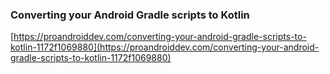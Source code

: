 ### Converting your Android Gradle scripts to Kotlin
[https://proandroiddev.com/converting-your-android-gradle-scripts-to-kotlin-1172f1069880](https://proandroiddev.com/converting-your-android-gradle-scripts-to-kotlin-1172f1069880)